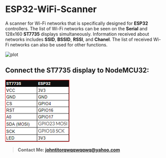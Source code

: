 # ESP32-WiFi-Scanner

A scanner for Wi-Fi networks that is specifically designed for **ESP32** controllers.
The list of Wi-Fi networks can be seen on the **Serial** and 128x160 **ST7735** displays simultaneously.
Information received about networks includes **SSID**, **BSSID**, **RSSI**, and **Chanel**.
The list of received Wi-Fi networks can also be used for other functions.

![plot](./preview/preview.png)

## Connect the ST7735 display to NodeMCU32:

![plot](./preview/nodeMCU32st7735Pins.PNG)

> **Contact Me: johntitorqwqqwqqwq@yahoo.com**
